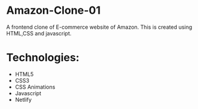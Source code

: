 # Amazon-Clone-01
A frontend clone of E-commerce website of Amazon. This is created using HTML,CSS and javascript.

# Technologies:
* HTML5
* CSS3
* CSS Animations
* Javascript
* Netlify
